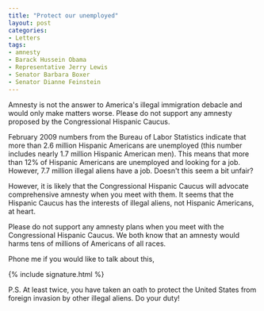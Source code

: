 ```yaml
---
title: "Protect our unemployed"
layout: post
categories:
- Letters
tags:
- amnesty
- Barack Hussein Obama
- Representative Jerry Lewis
- Senator Barbara Boxer
- Senator Dianne Feinstein
---
```


Amnesty is not the answer to America's illegal immigration debacle and would only make matters worse. Please do not support any amnesty proposed by the Congressional Hispanic Caucus.

February 2009 numbers from the Bureau of Labor Statistics indicate that more than 2.6 million Hispanic Americans are unemployed (this number includes nearly 1.7 million Hispanic American men). This means that more than 12% of Hispanic Americans are unemployed and looking for a job. However, 7.7 million illegal aliens have a job. Doesn't this seem a bit unfair?

However, it is likely that the Congressional Hispanic Caucus will advocate comprehensive amnesty when you meet with them. It seems that the Hispanic Caucus has the interests of illegal aliens, not Hispanic Americans, at heart.

Please do not support any amnesty plans when you meet with the Congressional Hispanic Caucus. We both know that an amnesty would harms tens of millions of Americans of all races.

Phone me if you would like to talk about this,

{% include signature.html %}

P.S. At least twice, you have taken an oath to protect the United States from foreign invasion by other illegal aliens. Do your duty!